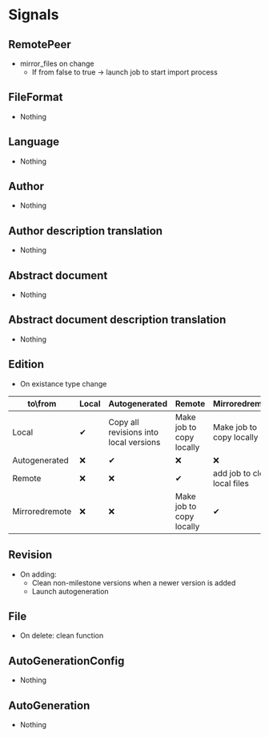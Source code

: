 # Signals
## RemotePeer
 - mirror_files on change
     - If from false to true -> launch job to start import process

## FileFormat
 - Nothing

## Language
 - Nothing

## Author
 - Nothing

## Author description translation
 - Nothing

## Abstract document
 - Nothing

## Abstract document description translation
 - Nothing

## Edition
 - On existance type change

|  to\from        | Local         | Autogenerated                           | Remote                     | Mirroredremote                |
|-----------------|---------------|-----------------------------------------|----------------------------|-------------------------------|
| Local           | ✔             | Copy all revisions into local versions  | Make job to copy locally   | Make job to copy locally     |
| Autogenerated   | ❌            | ✔                                      | ❌                         | ❌                           |
| Remote          | ❌            | ❌                                     | ✔                          | add job to clean local files |
| Mirroredremote  | ❌            | ❌                                     | Make job to copy locally    | ✔                            |


## Revision
 - On adding: 
    - Clean non-milestone versions when a newer version is added
    - Launch autogeneration

## File
 - On delete: clean function

## AutoGenerationConfig
 - Nothing

## AutoGeneration
 - Nothing
